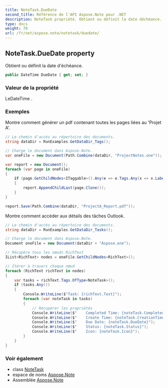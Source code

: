```yaml
---
title: NoteTask.DueDate
second_title: Référence de l'API Aspose.Note pour .NET
description: NoteTask propriété. Obtient ou définit la date déchéance.
type: docs
weight: 70
url: /fr/net/aspose.note/notetask/duedate/
---
```

## NoteTask.DueDate property

Obtient ou définit la date d'échéance.

```csharp
public DateTime DueDate { get; set; }
```

### Valeur de la propriété

LeDateTime .

### Exemples

Montre comment générer un pdf contenant toutes les pages liées au 'Projet A'.

```csharp
// Le chemin d'accès au répertoire des documents.
string dataDir = RunExamples.GetDataDir_Tags();

// Charge le document dans Aspose.Note.
var oneFile = new Document(Path.Combine(dataDir, "ProjectNotes.one"));

var report = new Document();
foreach (var page in oneFile)
{
    if (page.GetChildNodes<ITaggable>().Any(e => e.Tags.Any(x => x.Label.Contains("Project A"))))
    {
        report.AppendChildLast(page.Clone());
    }
}

report.Save(Path.Combine(dataDir, "ProjectA_Report.pdf"));
```

Montre comment accéder aux détails des tâches Outlook.

```csharp
// Le chemin d'accès au répertoire des documents.
string dataDir = RunExamples.GetDataDir_Tasks();

// Charge le document dans Aspose.Note.
Document oneFile = new Document(dataDir + "Aspose.one");

// Récupère tous les nœuds RichText
IList<RichText> nodes = oneFile.GetChildNodes<RichText>();

// Itérer à travers chaque nœud
foreach (RichText richText in nodes)
{
    var tasks = richText.Tags.OfType<NoteTask>();
    if (tasks.Any())
    {
        Console.WriteLine($"Task: {richText.Text}");
        foreach (var noteTask in tasks)
        {
            // Récupérer les propriétés
            Console.WriteLine($"    Completed Time: {noteTask.CompletedTime}");
            Console.WriteLine($"    Create Time: {noteTask.CreationTime}");
            Console.WriteLine($"    Due Date: {noteTask.DueDate}");
            Console.WriteLine($"    Status: {noteTask.Status}");
            Console.WriteLine($"    Icon: {noteTask.Icon}");
        }
    }
}
```

### Voir également

* class [NoteTask](../)
* espace de noms [Aspose.Note](../../notetask/)
* Assemblée [Aspose.Note](../../../)


